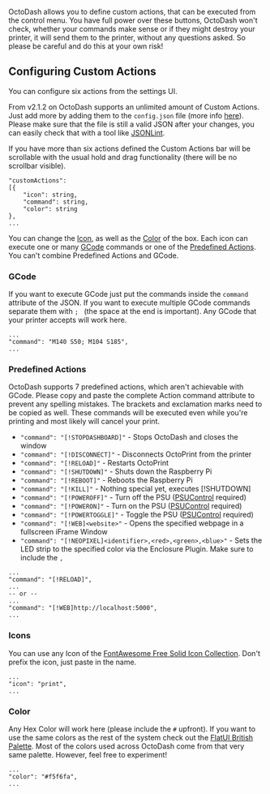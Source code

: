 OctoDash allows you to define custom actions, that can be executed from the control menu. You have full power over these buttons, OctoDash won't check, whether your commands make sense or if they might destroy your printer, it will send them to the printer, without any questions asked. So please be careful and do this at your own risk!

## Configuring Custom Actions
You can configure six actions from the settings UI. 

From v2.1.2 on OctoDash supports an unlimited amount of Custom Actions. Just add more by adding them to the `config.json` file (more info [here](https://github.com/UnchartedBull/OctoDash/wiki/Setup-&-Settings#creating-the-config-manually)). Please make sure that the file is still a valid JSON after your changes, you can easily check that with a tool like [JSONLint](https://jsonlint.com/). 

If you have more than six actions defined the Custom Actions bar will be scrollable with the usual hold and drag functionality (there will be no scrollbar visible).

```
"customActions": 
[{
    "icon": string,
    "command": string,
    "color": string
},
...
```
You can change the [Icon](#icon), as well as the [Color](#color) of the box. Each icon can execute one or many [GCode](#gcode) commands or one of the [Predefined Actions](#predefined-actions). You can't combine Predefined Actions and GCode.

### GCode

If you want to execute GCode just put the commands inside the `command` attribute of the JSON. If you want to execute multiple GCode commands separate them with `; ` (the space at the end is important). Any GCode that your printer accepts will work here.

```
...
"command": "M140 S50; M104 S185",
...
```

### Predefined Actions

OctoDash supports 7 predefined actions, which aren't achievable with GCode. Please copy and paste the complete Action command attribute to prevent any spelling mistakes. The brackets and exclamation marks need to be copied as well. These commands will be executed even while you're printing and most likely will cancel your print.

- `"command": "[!STOPDASHBOARD]"` - Stops OctoDash and closes the window
- `"command": "[!DISCONNECT]"` - Disconnects OctoPrint from the printer
- `"command": "[!RELOAD]"` - Restarts OctoPrint
- `"command": "[!SHUTDOWN]"` - Shuts down the Raspberry Pi
- `"command": "[!REBOOT]"` - Reboots the Raspberry Pi
- `"command": "[!KILL]"` - Nothing special yet, executes [!SHUTDOWN]
- `"command": "[!POWEROFF]"` - Turn off the PSU ([PSUControl](https://plugins.octoprint.org/plugins/psucontrol/) required)
- `"command": "[!POWERON]"` - Turn on the PSU ([PSUControl](https://plugins.octoprint.org/plugins/psucontrol/) required)
- `"command": "[!POWERTOGGLE]"` - Toggle the PSU ([PSUControl](https://plugins.octoprint.org/plugins/psucontrol/) required)
- `"command": "[!WEB]<website>"` - Opens the specified webpage in a fullscreen iFrame Window
- `"command": "[!NEOPIXEL]<identifier>,<red>,<green>,<blue>"` - Sets the LED strip to the specified color via the Enclosure Plugin. Make sure to include the `,`
```
...
"command": "[!RELOAD]",
...
-- or --
...
"command": "[!WEB]http://localhost:5000",
...
```


### Icons

You can use any Icon of the [FontAwesome Free Solid Icon Collection](https://fontawesome.com/icons?d=gallery&s=solid&m=free). Don't prefix the icon, just paste in the name.

```
...
"icon": "print",
...
```

### Color

Any Hex Color will work here (please include the `#` upfront). If you want to use the same colors as the rest of the system check out the [FlatUI British Palette](https://flatuicolors.com/palette/gb). Most of the colors used across OctoDash come from that very same palette. However, feel free to experiment!

```
...
"color": "#f5f6fa",
...
```